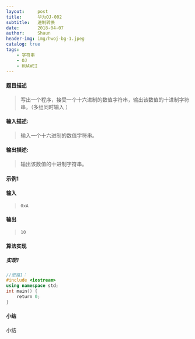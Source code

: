 ```yaml
---
layout:     post
title:      华为OJ-002
subtitle:   进制转换
date:       2018-04-07
author:     Shaun
header-img: img/hwoj-bg-1.jpeg
catalog: true
tags:
    - 字符串
    - OJ
    - HUAWEI
---
```



#### 题目描述

> 写出一个程序，接受一个十六进制的数值字符串，输出该数值的十进制字符串。（多组同时输入 ）

#### 输入描述:

> 输入一个十六进制的数值字符串。

#### 输出描述:

> 输出该数值的十进制字符串。

#### 示例1

#### 输入

> ```
> 0xA
> ```

#### 输出

> ```
> 10
> ```



#### 算法实现



##### 实现1

```C++
//思路1：
#include <iostream>
using namespace std;
int main() {
    return 0;
}
```




#### 小结

小结






